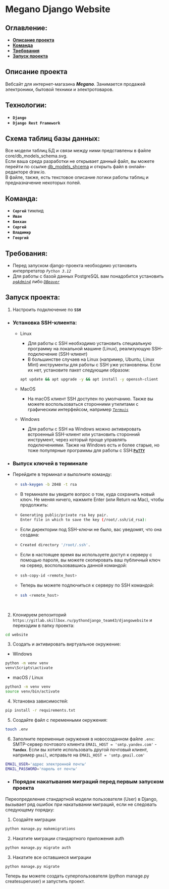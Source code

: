 # Megano Django Website

## Оглавление:
- **[Описание проекта](#описание-проекта)**
- **[Команда](#команда)**
- **[Требования](#требования)**
- **[Запуск проекта](#запуск-проекта)**

## Описание проекта

Вебсайт для интернет-магазина ___Megano___. Занимается продажей электроники, бытовой техники и электротоваров.

## Технологии:
- __`Django`__
- __`Django Rest Framework`__

## Схема таблиц базы данных:

Все модели таблиц БД и связи между ними представлены в файле core/db_models_schema.svg.  
Если ваша среда разработки не открывает данный файл, вы можете перейти по ссылке <a href='https://drive.google.com/file/d/1xmYcBeSAk0eWfjy8IXsFEZmdAmB0L6qE/view?usp=drive_link'>db_models_shcema</a>
и открыть файл в онлайн-редакторе draw.io.  
В файле, также, есть текстовое описание логики работы таблиц и предназначение некоторых полей.

## Команда:
- __`Сергей`__ тимлид
- __`Иван`__
- __`Бекхан`__
- __`Сергей`__
- __`Владимир`__
- __`Георгий`__

## Требования:
 - Перед запуском django-проекта необходимо установить интерпретатор _`Python 3.12`_
 - Для работы с базой данных PostgreSQL вам понадобится установить [_`pgAdmin4`_](https://www.pgadmin.org/download/) либо [_`DBeaver`_](https://dbeaver.io/download/)

## Запуск проекта:
1. Настроить подключение по __`SSH`__

- ### **Установка SSH-клиента:**
  - Linux
    - Для работы с SSH необходимо установить специальную программу на локальной машине (Linux), реализующую SSH-подключение (SSH-клиент)
    - В большинстве случаев на Linux (например, Ubuntu, Linux Mint) инструменты для работы с SSH уже установлены. Если их нет, установите пакет следующим образом:
    ```bash
    apt update && apt upgrade -y && apt install -y openssh-client
    ```
  - MacOS
    - На macOS клиент SSH доступен по умолчанию. Также вы можете воспользоваться сторонними утилитами с графическим интерфейсом, например [_`Termuis`_](https://termius.com/)
  
  - Windows
    - Для работы с SSH на Windows можно активировать встроенный SSH-клиент или установить сторонний инструмент, через который проще управлять подключениями. Также на Windows есть и более старые, но тоже популярные программы для работы с SSH:[__`PuTTY`__](https://putty.org.ru/download) 

- ### **Выпуск ключей в терминале**
- Перейдите в терминал и выполните команду:
  - ```bash
    ssh-keygen -b 2048 -t rsa
    ```
  - В терминале вы увидите вопрос о том, куда сохранить новый ключ. Не меняя ничего, нажмите Enter (или Return на Mac), чтобы продолжить:
  - ```bash
    Generating public/private rsa key pair.
    Enter file in which to save the key (/root/.ssh/id_rsa):
    ```
  - Если директории под SSH-ключи не было, вас уведомят, что она создана:
  - ```bash
    Created directory '/root/.ssh'.
    ```
  - Если в настоящее время вы используете доступ к серверу с помощью пароля, вы можете скопировать ваш публичный ключ на сервер, воспользовавшись данной командой:
  - ```bash
    ssh-copy-id <remote_host>
    ```
  - Теперь вы можете подлючиться к серверу по SSH командой:
  - ```bash
    ssh <remote_host>
    ```
<br>

2. Клонируем репозиторий `https://gitlab.skillbox.ru/pythondjango_team43/djangowebsite` и переходим в папку проекта:
```bash
cd website
```

3. Создать и активировать виртуальное окружение:
- Windows
```bash
python -m venv venv
venv\Scripts\activate
```
- macOS / Linux
```bash
python3 -m venv venv
source venv/bin/activate
```

4. Установка зависимостей:
```bash
pip install -r requirements.txt
```

5. Создайте файл с переменными окружения:
```bash
touch .env
```

6. Заполните переменные окружения в новосозданном файле `.env`:
SMTP-сервер почтового клиента `EMAIL_HOST = 'smtp.yandex.com'` - __`Yandex`__. Если вы хотите использовать другой почтовый клиент, например `gmail`, исправьте на `EMAIL_HOST = 'smtp.gmail.com'`

```bash
EMAIL_USER='адрес электронной почты'
EMAIL_PASSWORD='пароль от почты'
```
- ### **Порядок накатывания миграций перед первым запуском проекта**

Переопределение стандартной модели пользователя (User) в Django,
вызывает ряд ошибок при накатывании миграций, если не следовать следующему порядку:
1. Cоздайте миграции
```bash
python manage.py makemigrations
```
2. Накатите миграции стандартного приложения auth
```bash
python manage.py migrate auth
```
3. Накатите все оставшиеся миграции
```bash
python manage.py migrate
```
Теперь вы можете создать суперпользователя (python manage.py createsuperuser) и запустить проект.
